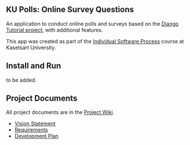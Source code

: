 ## KU Polls: Online Survey Questions 

An application to conduct online polls and surveys based
on the [Django Tutorial project][django-tutorial], with
additional features.

This app was created as part of the [Individual Software Process](
https://cpske.github.io/ISP) course at Kasetsart University.

## Install and Run

to be added.

## Project Documents

All project documents are in the [Project Wiki](https://github.com/users/D7NAMITE/projects/5/views/1).

- [Vision Statement](https://github.com/D7NAMITE/ku-polls/wiki/Vision-Statement)
- [Requirements](https://github.com/D7NAMITE/ku-polls/wiki/Requirement)
- [Development Plan](https://github.com/D7NAMITE/ku-polls/wiki/Development-Plan)

[django-tutorial]: TODO-write-the-django-tutorial-URL-here

